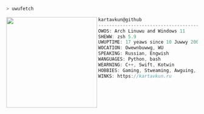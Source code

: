 ```zsh
> uwufetch
```

<img align="left" src="https://kartavkun.ru/assets/taliyahgif.gif" alt="" width="239" /> 

```csharp
kartavkun@github
-------------------------------------------------
OWOS: Arch Linuwu and Windows 11
SHEWW: zsh 5.9
UWUPTIME: 17 yeaws since 10 Juwwy 2007
WOCATION: Owewnbuwwg, WU
SPEAKING: Russian, Engwish
WANGUAGES: Python, bash
WEARNING: C++, Swift, Kotwin
HOBBIES: Gaming, Stweaming, Awguing, mowostubating
WINKS: https://kartavkun.ru
```
